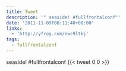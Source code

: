 ```yaml
---
title: Tweet
description: '" seaside! #fullfrontalconf"'
date: '2011-11-09T08:11:40+00:00'
links:
  - 'http://yfrog.com/nwc9ltkj'
tags:
  - fullfrontalconf
---
```

 seaside! #fullfrontalconf
      {{< tweet 0 0 >}}
    
